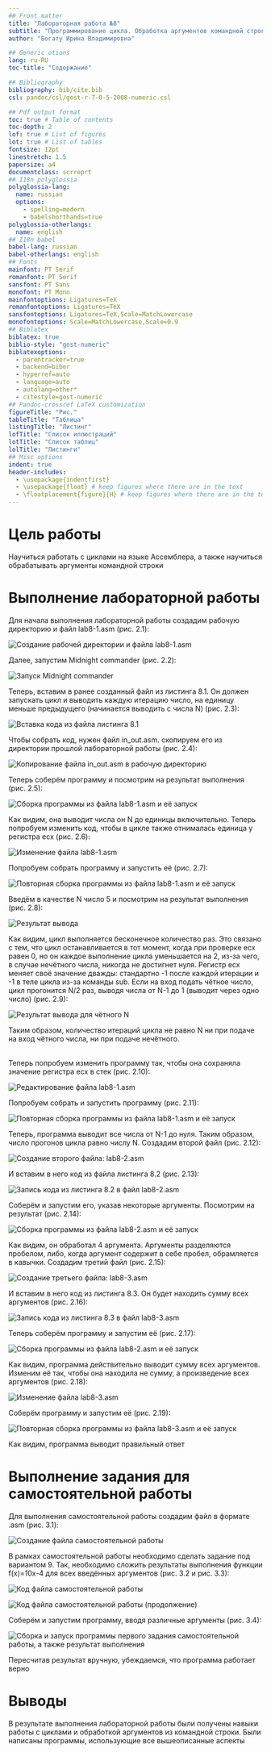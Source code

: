 ```yaml
---
## Front matter
title: "Лабораторная работа №8"
subtitle: "Программирование цикла. Обработка аргументов командной строки"
author: "Богату Ирина Владимировна"

## Generic otions
lang: ru-RU
toc-title: "Содержание"

## Bibliography
bibliography: bib/cite.bib
csl: pandoc/csl/gost-r-7-0-5-2008-numeric.csl

## Pdf output format
toc: true # Table of contents
toc-depth: 2
lof: true # List of figures
lot: true # List of tables
fontsize: 12pt
linestretch: 1.5
papersize: a4
documentclass: scrreprt
## I18n polyglossia
polyglossia-lang:
  name: russian
  options:
	- spelling=modern
	- babelshorthands=true
polyglossia-otherlangs:
  name: english
## I18n babel
babel-lang: russian
babel-otherlangs: english
## Fonts
mainfont: PT Serif
romanfont: PT Serif
sansfont: PT Sans
monofont: PT Mono
mainfontoptions: Ligatures=TeX
romanfontoptions: Ligatures=TeX
sansfontoptions: Ligatures=TeX,Scale=MatchLowercase
monofontoptions: Scale=MatchLowercase,Scale=0.9
## Biblatex
biblatex: true
biblio-style: "gost-numeric"
biblatexoptions:
  - parentracker=true
  - backend=biber
  - hyperref=auto
  - language=auto
  - autolang=other*
  - citestyle=gost-numeric
## Pandoc-crossref LaTeX customization
figureTitle: "Рис."
tableTitle: "Таблица"
listingTitle: "Листинг"
lofTitle: "Список иллюстраций"
lotTitle: "Список таблиц"
lolTitle: "Листинги"
## Misc options
indent: true
header-includes:
  - \usepackage{indentfirst}
  - \usepackage{float} # keep figures where there are in the text
  - \floatplacement{figure}{H} # keep figures where there are in the text
---
```


# Цель работы

Научиться работать с циклами на языке Ассемблера, а также научиться обрабатывать аргументы командной строки

# Выполнение лабораторной работы

Для начала выполнения лабораторной работы создадим рабочую директорию и файл lab8-1.asm (рис. 2.1):

![Создание рабочей директории и файла lab8-1.asm](image/1.png)

Далее, запустим Midnight commander (рис. 2.2):

![Запуск Midnight commander](image/2.png)

Теперь, вставим в ранее созданный файл из листинга 8.1. Он должен запускать цикл и выводить каждую итерацию число, на единицу меньше предыдущего (начинается выводить с числа N) (рис. 2.3):

![Вставка кода из файла листинга 8.1](image/3.png)

Чтобы собрать код, нужен файл in_out.asm. скопируем его из директории прошлой лабораторной работы (рис. 2.4):

![Копирование файла in_out.asm в рабочую директорию](image/4.png)

Теперь соберём программу и посмотрим на результат выполнения (рис. 2.5):

![Сборка программы из файла lab8-1.asm и её запуск](image/5.png)

Как видим, она выводит числа он N до единицы включительно. Теперь попробуем изменить код, чтобы в цикле также отнималась единица у регистра ecx (рис. 2.6):

![Изменение файла lab8-1.asm](image/6.png)

Попробуем собрать программу и запустить её (рис. 2.7):

![Повторная сборка программы из файла lab8-1.asm и её запуск](image/7.png)

Введём в качестве N число 5 и посмотрим на результат выполнения (рис. 2.8):

![Результат вывода](image/8.png)

Как видим, цикл выполняется бесконечное количество раз. Это связано с тем, что цикл останавливается в тот момент, когда при проверке ecx равен 0, но он каждое выполнение цикла уменьшается на 2, из-за чего, в случае нечётного числа, никогда не достигнет нуля. Регистр ecx меняет своё значение дважды: стандартно -1 после каждой итерации и -1 в теле цикла из-за команды sub. Если на вход подать чётное число, цикл прогонится N/2 раз, выводя числа от N-1 до 1 (выводит через одно число) (рис. 2.9):

![Результат вывода для чётного N](image/8.1.png)

 Таким образом, количество итераций цикла не равно N ни при подаче на вход чётного числа, ни при подаче нечётного.
<p><br>Теперь попробуем изменить программу так, чтобы она сохраняла значение регистра ecx в стек (рис. 2.10):

![Редактирование файла lab8-1.asm](image/9.png)

Попробуем собрать и запустить программу (рис. 2.11):

![Повторная сборка программы из файла lab8-1.asm и её запуск](image/10.png)

Теперь, программа выводит все числа от N-1 до нуля. Таким образом, число прогонов цикла равно числу N. Создадим второй файл (рис. 2.12):

![Создание второго файла: lab8-2.asm](image/11.png)

И вставим в него код из файла листинга 8.2 (рис. 2.13):

![Запись кода из листинга 8.2 в файл lab8-2.asm](image/12.png)

Соберём и запустим его, указав некоторые аргументы. Посмотрим на результат (рис. 2.14):

![Сборка программы из файла lab8-2.asm и её запуск](image/13.png)

Как видим, он обработал 4 аргумента. Аргументы разделяются пробелом, либо, когда аргумент содержит в себе пробел, обрамляется в кавычки. Создадим третий файл (рис. 2.15):

![Создание третьего файла: lab8-3.asm](image/14.png)

И вставим в него код из листинга 8.3. Он будет находить сумму всех аргументов (рис. 2.16):

![Запись кода из листинга 8.3 в файл lab8-3.asm](image/15.png)

Теперь соберём программу и запустим её (рис. 2.17):

![Сборка программы из файла lab8-2.asm и её запуск](image/16.png)

Как видим, программа действительно выводит сумму всех аргументов. Изменим её так, чтобы она находила не сумму, а произведение всех аргументов (рис. 2.18):

![Изменение файла lab8-3.asm](image/17.png)

Соберём программу и запустим её (рис. 2.19):

![Повторная сборка программы из файла lab8-3.asm и её запуск](image/18.png)

Как видим, программа выводит правильный ответ

# Выполнение задания для самостоятельной работы

Для выполнения самостоятельной работы создадим файл в формате .asm (рис. 3.1):

![Создание файла самостоятельной работы](image/19.png)

В рамках самостоятельной работы необходимо сделать задание под вариантом 9. Так, необходимо сложить результаты выполнения функции f(x)=10x-4 для всех введённых аргументов (рис. 3.2 и рис. 3.3):

![Код файла самостоятельной работы](image/20.png)



![Код файла самостоятельной работы (продолжение)](image/21.png)

Соберём и запустим программу, вводя различные аргументы (рис. 3.4):

![Сборка и запуск программы первого задания самостоятельной работы, а также результат выполнения](image/22.png)

Пересчитав результат вручную, убеждаемся, что программа работает верно

# Выводы

В результате выполнения лабораторной работы были получены навыки работы с циклами и обработкой аргументов из командной строки. Были написаны программы, использующие все вышеописанные аспекты

